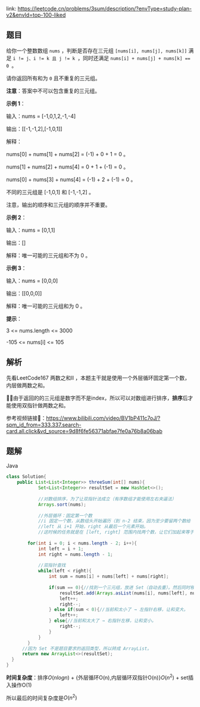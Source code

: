 link: https://leetcode.cn/problems/3sum/description/?envType=study-plan-v2&envId=top-100-liked

## 题目
给你一个整数数组 `nums` ，判断是否存在三元组 `[nums[i], nums[j], nums[k]]` 满足 `i != j、i != k 且 j != k `，同时还满足 `nums[i] + nums[j] + nums[k] == 0 `。

请你返回所有和为 `0` 且不重复的三元组。

**注意**：答案中不可以包含重复的三元组。

**示例 1**：

输入：nums = [-1,0,1,2,-1,-4]

输出：[[-1,-1,2],[-1,0,1]]

解释：

nums[0] + nums[1] + nums[2] = (-1) + 0 + 1 = 0 。

nums[1] + nums[2] + nums[4] = 0 + 1 + (-1) = 0 。

nums[0] + nums[3] + nums[4] = (-1) + 2 + (-1) = 0 。

不同的三元组是 [-1,0,1] 和 [-1,-1,2] 。

注意，输出的顺序和三元组的顺序并不重要。

**示例 2**：

输入：nums = [0,1,1]

输出：[]

解释：唯一可能的三元组和不为 0 。

**示例 3**：

输入：nums = [0,0,0]

输出：[[0,0,0]]

解释：唯一可能的三元组和为 0 。

**提示**：

3 <= nums.length <= 3000

-105 <= nums[i] <= 105

## 解析
先看LeetCode167 两数之和II ，本题主干就是使用一个外层循环固定第一个数，内层做两数之和。

👩‍💻由于返回的的三元组是数字而不是index，所以可以对数组进行排序，**排序**后才能使用双指针做两数之和。

参考视频链接🔗：https://www.bilibili.com/video/BV1bP411c7oJ/?spm_id_from=333.337.search-card.all.click&vd_source=9d8f6fe56371abfae7fe0a76b8a06bab
## 题解
Java
```java
class Solution{
  	public List<List<Integer>> threeSum(int[] nums){
    		Set<List<Integer>> resultSet = new HashSet<>();
    
    		//对数组排序，为了让双指针法成立（有序数组才能使用左右夹逼法）
    		Arrays.sort(nums);
    
    		//外层循环：固定第一个数
      	    //i 固定一个数，从数组头开始遍历（到 n-2 结束，因为至少要留两个数给 left 和 right）。
			//left 从 i+1 开始，right 从最后一个元素开始。
			//这时候的任务就是在 [left, right] 范围内找两个数，让它们加起来等于 -nums[i]。
      
      	for(int i = 0; i < nums.length - 2; i++){
          	int left = i + 1;
          	int right = nums.length - 1;
          
          	//双指针查找
          	while(left < right){
              	int sum = nums[i] + nums[left] + nums[right];
              
              	if(sum == 0){//找到一个三元组，放进 Set（自动去重）。然后同时移动左右指针。
                  	resultSet.add(Arrays.asList(nums[i], nums[left], nums[right]));
                  	left++;
                  	right--;
                } else if(sum < 0){//当前和太小了 → 左指针右移，让和变大。
                  	left++;
                } else{//当前和太大了 → 右指针左移，让和变小。
                  	right--;
                }
            }
        }
      //因为 Set 不是题目要求的返回类型，所以转成 ArrayList。
      return new ArrayList<>(resultSet);
  }
}
```
**时间复杂度**：排序$O(nlogn)$ + {外层循环O(n),内层循环双指针O(n)}$O(n^2)$ + set插入操作O(1)

所以最后的时间复杂度是$O(n^2)$



